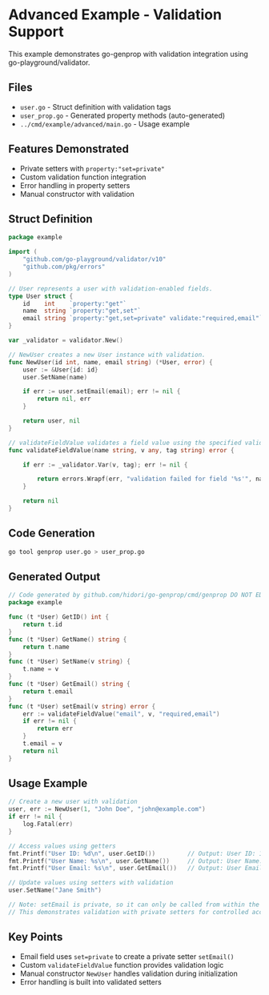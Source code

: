 # Advanced Example - Validation Support

This example demonstrates go-genprop with validation integration using go-playground/validator.

## Files

- `user.go` - Struct definition with validation tags
- `user_prop.go` - Generated property methods (auto-generated)
- `../cmd/example/advanced/main.go` - Usage example

## Features Demonstrated

- Private setters with `property:"set=private"`
- Custom validation function integration
- Error handling in property setters
- Manual constructor with validation

## Struct Definition

```go
package example

import (
    "github.com/go-playground/validator/v10"
    "github.com/pkg/errors"
)

// User represents a user with validation-enabled fields.
type User struct {
    id    int    `property:"get"`                                       // Read-only ID field
    name  string `property:"get,set"`                                   // Name with both getter and setter
    email string `property:"get,set=private" validate:"required,email"` // Email with private setter and validation
}

var _validator = validator.New()

// NewUser creates a new User instance with validation.
func NewUser(id int, name, email string) (*User, error) {
    user := &User{id: id}
    user.SetName(name)

    if err := user.setEmail(email); err != nil {
        return nil, err
    }

    return user, nil
}

// validateFieldValue validates a field value using the specified validation tag.
func validateFieldValue(name string, v any, tag string) error {

    if err := _validator.Var(v, tag); err != nil {

        return errors.Wrapf(err, "validation failed for field '%s'", name)
    }

    return nil
}
```

## Code Generation

```bash
go tool genprop user.go > user_prop.go
```

## Generated Output

```go
// Code generated by github.com/hidori/go-genprop/cmd/genprop DO NOT EDIT.
package example

func (t *User) GetID() int {
    return t.id
}
func (t *User) GetName() string {
    return t.name
}
func (t *User) SetName(v string) {
    t.name = v
}
func (t *User) GetEmail() string {
    return t.email
}
func (t *User) setEmail(v string) error {
    err := validateFieldValue("email", v, "required,email")
    if err != nil {
        return err
    }
    t.email = v
    return nil
}
```

## Usage Example

```go
// Create a new user with validation
user, err := NewUser(1, "John Doe", "john@example.com")
if err != nil {
    log.Fatal(err)
}

// Access values using getters
fmt.Printf("User ID: %d\n", user.GetID())         // Output: User ID: 1
fmt.Printf("User Name: %s\n", user.GetName())     // Output: User Name: John Doe
fmt.Printf("User Email: %s\n", user.GetEmail())   // Output: User Email: john@example.com

// Update values using setters with validation
user.SetName("Jane Smith")

// Note: setEmail is private, so it can only be called from within the package
// This demonstrates validation with private setters for controlled access
```

## Key Points

- Email field uses `set=private` to create a private setter `setEmail()`
- Custom `validateFieldValue` function provides validation logic
- Manual constructor `NewUser` handles validation during initialization
- Error handling is built into validated setters
